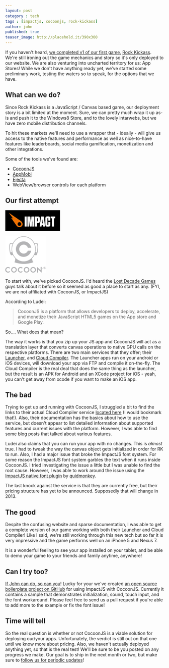 ```yaml
---
layout: post
category : tech
tags : [impactjs, cocoonjs, rock-kickass]
author: john
published: true
teaser_image: http://placehold.it/390x300
---
```


If you haven't heard, [we completed v1 of our first game](http://fragcastle.com/games/2012/12/18/rock-kickass-post-mortem/), [Rock Kickass](fragcastle.com/rock-kickass).  We're still ironing out the game mechanics and story so it's only deployed to our website.  We are also venturing into uncharted territory for us: App Stores!  While we don't have anything ready yet, we've started some preliminary work, testing the waters so to speak, for the options that we have.

## What can we do?

Since Rock Kickass is a JavaScript / Canvas based game, our deployment story is a bit limited at the moment. Sure, we can pretty much wrap it up as-is and push it to the Windows8 Store, and to the lovely intarwebs, but we have zero mobile distribution channels.

To hit these markets we'll need to use a wrapper that - ideally - will give us access to the native features and performance as well as nice-to-have features like leaderboards, social media gamification, monetization and other integrations.

Some of the tools we've found are:

- [CocoonJS](http://www.ludei.com/tech/cocoonjs)
- [AppMobi](http://www.appmobi.com/)
- [Ejecta](http://impactjs.com/ejecta)
- WebView/browser controls for each platform

## Our first attempt

![ImpactJS](/assets/site/img/posts/impactjs-with-cocoonjs/impact.png)

![CocoonJS](/assets/site/img/posts/impactjs-with-cocoonjs/cocoonjs.png)

To start with, we've picked CocoonJS.  I'd heard the [Lost Decade Games](http://www.lostdecadegames.com/) guys talk about it before so it seemed as good a place to start as any.  (FYI, we are not affiliated with CocoonJS, or ImpactJS)

According to Ludei:

> CocoonJS is a platform that allows developers to deploy, accelerate, and monetize their JavaScript HTML5 games on the App store and Google Play.

So.... What does that mean?

The way it works is that you zip up your JS app and CocoonJS will act as a translation layer that converts canvas operations to native GPU calls on the respective platforms.  There are two main services that they offer; their [Launcher](http://wiki.ludei.com/cocoonjs:launcherapp), and [Cloud Compiler](http://wiki.ludei.com/cocoonjs:cloud).  The Launcher apps run on your android or iOS devices, will download your app via FTP and compile it on-the-fly.  The Cloud Compiler is the real deal that does the same thing as the launcher, but the result is an APK for Android and an XCode project for iOS - yeah, you can't get away from xcode if you want to make an iOS app.

## The bad

Trying to get up and running with CocoonJS, I struggled a bit to find the links to their actual Cloud Compiler service [located here](https://cocoonjsservice.ludei.com/cloud/login/) (I would bookmark that!).  Also, their documentation has the basics about how to use the service, but doesn't appear to list detailed information about supported features and current issues with the platform.  However, I was able to find some blog posts that talked about various features.

Ludei also claims that you can run your app with no changes.  This is *almost* true.  I had to tweak the way the canvas object gets initialized in order for RK to run.  Also, I had a major issue that broke the ImpactJS font system.  For some reason the ImpactJS font system garbles the text when it runs inside CocoonJS.  I tried investigating the issue a little but I was unable to find the root cause.  However, I was able to work around the issue using the [ImpactJS native font plugin](https://github.com/quidmonkey/Canvas-Native-Fonts-Plugin) by [quidmonkey](https://github.com/quidmonkey).

The last knock against the service is that they are currently free, but their pricing structure has yet to be announced.  Supposedly that will change in 2013.

## The good

Despite the confusing website and sparse documentation, I was able to get a complete version of our game working with both their Launcher and Cloud Compiler!  Like I said, we're still working through this new tech but so far it is very impressive and the game performs well on an iPhone 5 and Nexus 7.

It is a wonderful feeling to see your app installed on your tablet, and be able to demo your game to your friends and family anytime, anywhere!

## Can I try too?

[If John can do, so can you](http://en.wikipedia.org/wiki/Yan_Can_Cook)!  Lucky for your we've created [an open source boilerplate project on GitHub](https://github.com/fragcastle/ImpactJS-CocoonJS-Example) for using ImpactJS with CocoonJS.  Currently it contains a sample that demonstrates initialization, sound, touch input, and the font workaround.  Please feel free to send us a pull request if you're able to add more to the example or fix the font issue!

## Time will tell

So the real question is whether or not CocoonJS is a viable solution for deploying our/your apps.  Unfortunately, the verdict is still out on that one until we know more about pricing.  Also, we haven't actually deployed anything yet, so that is the real test!  We'll be sure to be you posted on any progress we make.  Our goal is to ship in the next month or two, but make sure to [follow us for periodic updates](https://twitter.com/fragcastle)!
